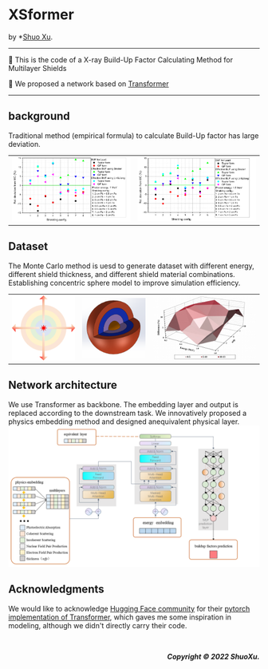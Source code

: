 # XSformer

by *[Shuo Xu](https://www.researchgate.net/profile/Shuo-Xu-21).
****
🔔 This is the code of a X-ray Build-Up Factor Calculating Method for Multilayer Shields

🔔 We proposed a network based on [Transformer](https://arxiv.org/abs/1706.03762)
****

## background
Traditional method (empirical formula) to calculate Build-Up factor has large deviation.
<table frame=void>
	<tr>		  
    <td width="50%"><center><img src="figures/e1.bmp"		
                     alt="x"
                     height="x"/></center></td>	
    <td width="50%"><center><img src="figures/e2.bmp"		
                     alt="x"
                     height="x"/></center></td>	                     
                     
  </tr>
</table>
		  
## Dataset
The Monte Carlo method is uesd to generate dataset with different energy, different shield thickness, and different shield material combinations. 
Establishing concentric sphere model to improve simulation efficiency.

<table frame=void>
	<tr>		  
    <td width="28%"><center><img src="figures/geo.png"		
                     alt="x"
                     height="x"/></center></td>	
    <td width="28%"><center><img src="figures/geo2.png"		
                     alt="x"
                     height="x"/></center></td>	                     
    <td width="44%"><center><img src="figures/mcnp.bmp"
                     alt="x"
                     height="x"/></center></td>
                     
  </tr>
</table>


## Network architecture
We use Transformer as backbone. The embedding layer and output is replaced according to the downstream task.
We innovatively proposed a physics embedding method and designed anequivalent physical layer.
<img src="figures/model.bmp">

## Acknowledgments
We would like to acknowledge [Hugging Face community](https://huggingface.co/) for their [pytorch implementation of Transformer](https://github.com/huggingface/pytorch-openai-transformer-lm), which gaves me some inspiration in modeling, although we didn't directly carry their code.

&nbsp;
 <p align="right">
  <b><i>
  Copyright &#x00A9; 2022 ShuoXu. 
  </i></b>
</p>
